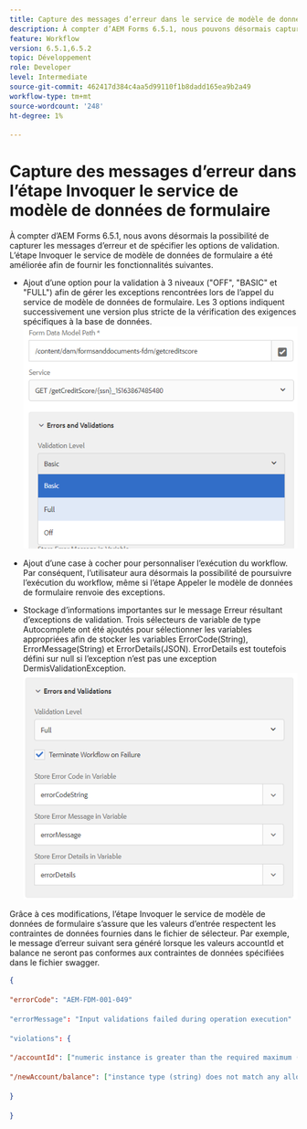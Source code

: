```yaml
---
title: Capture des messages d’erreur dans le service de modèle de données de formulaire en tant qu’étape dans le processus
description: À compter d’AEM Forms 6.5.1, nous pouvons désormais capturer les messages d’erreur générés lors de l’utilisation du service de modèle de données de formulaire d’appel comme étape dans AEM Workflow. Workflow.
feature: Workflow
version: 6.5.1,6.5.2
topic: Développement
role: Developer
level: Intermediate
source-git-commit: 462417d384c4aa5d99110f1b8dadd165ea9b2a49
workflow-type: tm+mt
source-wordcount: '248'
ht-degree: 1%

---
```



# Capture des messages d’erreur dans l’étape Invoquer le service de modèle de données de formulaire

À compter d’AEM Forms 6.5.1, nous avons désormais la possibilité de capturer les messages d’erreur et de spécifier les options de validation. L’étape Invoquer le service de modèle de données de formulaire a été améliorée afin de fournir les fonctionnalités suivantes.

* Ajout d’une option pour la validation à 3 niveaux (&quot;OFF&quot;, &quot;BASIC&quot; et &quot;FULL&quot;) afin de gérer les exceptions rencontrées lors de l’appel du service de modèle de données de formulaire. Les 3 options indiquent successivement une version plus stricte de la vérification des exigences spécifiques à la base de données.
   ![niveaux de validation](assets/validation-level.PNG)

* Ajout d’une case à cocher pour personnaliser l’exécution du workflow. Par conséquent, l’utilisateur aura désormais la possibilité de poursuivre l’exécution du workflow, même si l’étape Appeler le modèle de données de formulaire renvoie des exceptions.

* Stockage d’informations importantes sur le message Erreur résultant d’exceptions de validation. Trois sélecteurs de variable de type Autocomplete ont été ajoutés pour sélectionner les variables appropriées afin de stocker les variables ErrorCode(String), ErrorMessage(String) et ErrorDetails(JSON). ErrorDetails est toutefois défini sur null si l’exception n’est pas une exception DermisValidationException.
   ![capture des messages d’erreur](assets/fdm-error-details.PNG)

Grâce à ces modifications, l’étape Invoquer le service de modèle de données de formulaire s’assure que les valeurs d’entrée respectent les contraintes de données fournies dans le fichier de sélecteur. Par exemple, le message d’erreur suivant sera généré lorsque les valeurs accountId et balance ne seront pas conformes aux contraintes de données spécifiées dans le fichier swagger.

```json
{

"errorCode": "AEM-FDM-001-049"

"errorMessage": "Input validations failed during operation execution"

"violations": {

"/accountId": ["numeric instance is greater than the required maximum (maximum: 20, found: 97)"],

"/newAccount/balance": ["instance type (string) does not match any allowed primitive type (allowed: [\"integer\",\"number\"])"]

}

}
```


